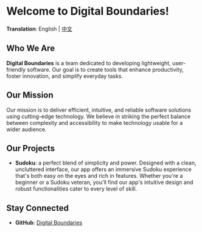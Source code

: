 # Welcome to Digital Boundaries!

**Translation**: English | [中文](link)

## Who We Are
**Digital Boundaries** is a team dedicated to developing lightweight, user-friendly software. Our goal is to create tools that enhance productivity, foster innovation, and simplify everyday tasks.

## Our Mission
Our mission is to deliver efficient, intuitive, and reliable software solutions using cutting-edge technology. We believe in striking the perfect balance between complexity and accessibility to make technology usable for a wider audience.

## Our Projects
- **Sudoku**:  a perfect blend of simplicity and power. Designed with a clean, uncluttered interface, our app offers an immersive Sudoku experience that's both easy on the eyes and rich in features. Whether you're a beginner or a Sudoku veteran, you'll find our app's intuitive design and robust functionalities cater to every level of skill.

## Stay Connected
- **GitHub**: [Digital Boundaries](https://github.com/Digital-Boundaries)
